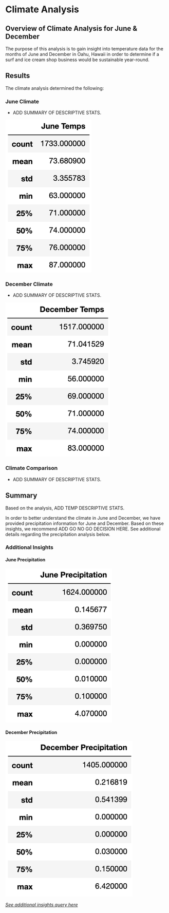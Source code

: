 # Climate Analysis

## Overview of Climate Analysis for June & December
The purpose of this analysis is to gain insight into temperature data for the months of June and December in Oahu, Hawaii in order to determine if a surf and ice cream shop business would be sustainable year-round.

## Results
The climate analysis determined the following: 
### June Climate
- ADD SUMMARY OF DESCRIPTIVE STATS. 

![Table](https://github.com/rabascoh/climate-analysis/blob/main/Resources/June_temps.png)

### December Climate
- ADD SUMMARY OF DESCRIPTIVE STATS.  

![Table](https://github.com/rabascoh/climate-analysis/blob/main/Resources/December_temps.png)

### Climate Comparison
- ADD SUMMARY OF DESCRIPTIVE STATS. 

## Summary
Based on the analysis, ADD TEMP DESCRIPTIVE STATS. 

In order to better understand the climate in June and December, we have provided precipitation information for June and December. Based on these insights, we recommend ADD GO NO GO DECISION HERE. See additional details regarding the precipitation analysis below. 

### Additional Insights
#### June Precipitation

![Table](https://github.com/rabascoh/climate-analysis/blob/main/Resources/June_prcp.png)

#### December Precipitation

![Table](https://github.com/rabascoh/climate-analysis/blob/main/Resources/December_prcp.png)

[*See additional insights query here*](https://github.com/rabascoh/climate-analysis/blob/main/SurfsUp_Challenge.ipynb)

